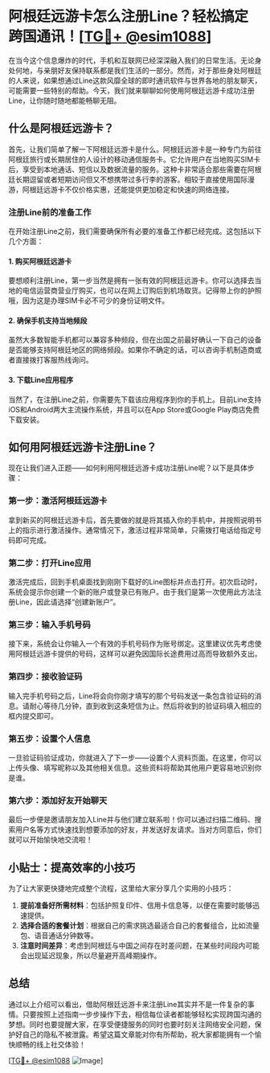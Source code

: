 # 阿根廷远游卡怎么注册Line？轻松搞定跨国通讯！[[TG💪+ @esim1088](https://t.me/s/esim1088)]

在当今这个信息爆炸的时代，手机和互联网已经深深融入我们的日常生活。无论身处何地，与亲朋好友保持联系都是我们生活的一部分。然而，对于那些身处阿根廷的人来说，如果想通过Line这款风靡全球的即时通讯软件与世界各地的朋友聊天，可能需要一些特别的帮助。今天，我们就来聊聊如何使用阿根廷远游卡成功注册Line，让你随时随地都能畅聊无阻。

## 什么是阿根廷远游卡？

首先，让我们简单了解一下阿根廷远游卡是什么。阿根廷远游卡是一种专门为前往阿根廷旅行或长期居住的人设计的移动通信服务卡。它允许用户在当地购买SIM卡后，享受到本地通话、短信以及数据流量的服务。这种卡非常适合那些需要在阿根廷长期逗留或者短期访问但又不想携带过多行李的游客。相较于直接使用国际漫游，阿根廷远游卡不仅价格实惠，还能提供更加稳定和快速的网络连接。

### 注册Line前的准备工作

在开始注册Line之前，我们需要确保所有必要的准备工作都已经完成。这包括以下几个方面：

#### 1. 购买阿根廷远游卡
要想顺利注册Line，第一步当然是拥有一张有效的阿根廷远游卡。你可以选择去当地的电信运营商营业厅购买，也可以在网上订购后到机场取货。记得带上你的护照哦，因为这是办理SIM卡必不可少的身份证明文件。

#### 2. 确保手机支持当地频段
虽然大多数智能手机都可以兼容多种频段，但在出国之前最好确认一下自己的设备是否能够支持阿根廷地区的网络频段。如果你不确定的话，可以咨询手机制造商或者直接拨打客服热线询问。

#### 3. 下载Line应用程序
当然了，在注册Line之前，你需要先下载该应用程序到你的手机上。目前Line支持iOS和Android两大主流操作系统，并且可以在App Store或Google Play商店免费下载安装。

## 如何用阿根廷远游卡注册Line？

现在让我们进入正题——如何利用阿根廷远游卡成功注册Line呢？以下是具体步骤：

### 第一步：激活阿根廷远游卡
拿到新买的阿根廷远游卡后，首先要做的就是将其插入你的手机中，并按照说明书上的指示进行激活操作。通常情况下，激活过程非常简单，只需拨打电话给指定号码即可完成。

### 第二步：打开Line应用
激活完成后，回到手机桌面找到刚刚下载好的Line图标并点击打开。初次启动时，系统会提示你创建一个新的账户或登录已有账户。由于我们是第一次使用此方法注册Line，因此请选择“创建新账户”。

### 第三步：输入手机号码
接下来，系统会让你输入一个有效的手机号码作为账号绑定。这里建议优先考虑使用阿根廷远游卡提供的号码，这样可以避免因国际长途费用过高而导致额外支出。

### 第四步：接收验证码
输入完手机号码之后，Line将会向你刚才填写的那个号码发送一条包含验证码的消息。请耐心等待几分钟，直到收到这条短信为止。然后将收到的验证码填入相应的框内提交即可。

### 第五步：设置个人信息
一旦验证码验证成功，你就进入了下一步——设置个人资料页面。在这里，你可以上传头像、填写昵称以及其他相关信息。这些资料将帮助其他用户更容易地识别你是谁。

### 第六步：添加好友开始聊天
最后一步便是邀请朋友加入Line并与他们建立联系啦！你可以通过扫描二维码、搜索用户名等方式快速找到想要添加的好友，并发送好友请求。当对方同意后，你们就可以开始愉快地交流啦！

## 小贴士：提高效率的小技巧

为了让大家更快捷地完成整个流程，这里给大家分享几个实用的小技巧：

1. **提前准备好所需材料**：包括护照复印件、信用卡信息等，以便在需要时能够迅速提供。
2. **选择合适的套餐计划**：根据自己的需求挑选最适合自己的套餐组合，比如流量包、语音通话分钟数等。
3. **注意时间差异**：考虑到阿根廷与中国之间存在时差问题，在某些时间段内可能会出现延迟现象，所以尽量避开高峰期操作。

## 总结

通过以上介绍可以看出，借助阿根廷远游卡来注册Line其实并不是一件复杂的事情。只要按照上述指南一步步操作下去，相信每位读者都能够轻松实现跨国沟通的梦想。同时也要提醒大家，在享受便捷服务的同时也要时刻关注网络安全问题，保护好自己的隐私不被泄露。希望这篇文章能对你有所帮助，祝大家都能拥有一个愉快顺畅的线上社交体验！

[[TG💪+ @esim1088](https://t.me/s/esim1088) ![Image](https://i.postimg.cc/4NQfJmqS/Snipaste-2025-05-13-00-14-12.png)]